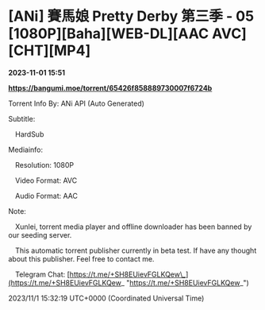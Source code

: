 # [ANi] 賽馬娘 Pretty Derby 第三季 - 05 [1080P][Baha][WEB-DL][AAC AVC][CHT][MP4]

**2023-11-01 15:51**

**https://bangumi.moe/torrent/65426f858889730007f6724b**

Torrent Info By: ANi API (Auto Generated)

Subtitle:

 HardSub

Mediainfo:

 Resolution: 1080P

 Video Format: AVC

 Audio Format: AAC

  

Note:

 Xunlei, torrent media player and offline downloader has been banned by our seeding server.

 This automatic torrent publisher currently in beta test. If have any thought about this publisher. Feel free to contact me.

 Telegram Chat: [https://t.me/+SH8EUievFGLKQew\_](https://t.me/+SH8EUievFGLKQew_ "https://t.me/+SH8EUievFGLKQew_")

2023/11/1 15:32:19 UTC+0000 (Coordinated Universal Time)